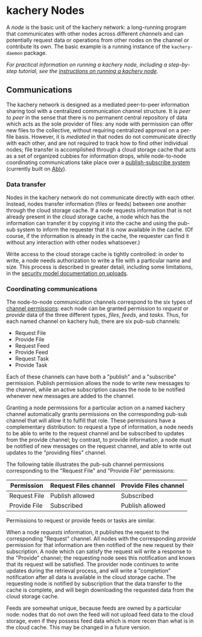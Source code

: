 # kachery Nodes

A *node* is the basic unit of the kachery network: a long-running program that
communicates with other nodes across different *channels* and can potentially
request data or operations from other nodes on the channel or contribute its own.
The basic example is a running instance of the `kachery-daemon` package.

*For practical information on running a kachery node, including a step-by-step tutorial,
see the [instructions on running a kachery node](./node-howto.md).*

## Communications

The kachery network is designed as a mediated peer-to-peer information sharing tool
with a centralized communication channel structure.
It is *peer to peer* in the sense that there is no permanent central repository
of data which acts as the sole provider of files: any node with permission can
offer new files to the collective, without requiring centralized approval on
a per-file basis. However, it is *mediated* in that nodes do not communicate directly
with each other, and are not required to track how to find other individual nodes;
file transfer is accomplished through a cloud storage cache that acts as a set of
organized cubbies for information drops, while node-to-node coordinating communications
take place over a
[publish-subscribe system](https://en.wikipedia.org/wiki/Publish%E2%80%93subscribe_pattern)
(currently built on [Ably](https://ably.com/pub-sub-messaging)).

### Data transfer

Nodes in the kachery network do not communicate directly with each other. Instead, nodes
transfer information (files or feeds) between one another through the cloud storage cache.
If a node requests information that is not already present in the cloud storage cache,
a node which has the information can transfer it by copying it into the cache and using
the pub-sub system to inform the requester that it is now available in the cache. (Of
course, if the information is already in the cache, the requester can find it without
any interaction with other nodes whatsoever.)

Write access to the cloud storage cache is tightly controlled: in order to write,
a node needs authorization to write a file with a particular name and size. This
process is described in greater detail, including some limitations, in the
[security model documentation on uploads](./security.md#Uploads).

### Coordinating communications

The node-to-node communication channels correspond to the six types of
[channel permissions](./security.md#Permissions): each node can be granted
permission to *request* or *provide* data of the three different types,
*files*, *feeds*, and *tasks*. Thus, for each named channel on kachery hub,
there are six pub-sub channels:

* Request File
* Provide File
* Request Feed
* Provide Feed
* Request Task
* Provide Task

Each of these channels can have both a "publish" and a "subscribe" permission.
Publish permission allows the node to write new messages to the channel,
while an active subscription causes the node to be notified whenever new
messages are added to the channel.

Granting a node permissions for a particular action on a named kachery
channel automatically grants permissions on the corresponding pub-sub
channel that will allow it to fulfill that role. These permissions
have a complementary distribution: to request a type of information,
a node needs to be able to write to the request channel and be subscribed
to updates from the provide channel; by contrast, to provide information,
a node must be notified of new messages on the request channel, and able
to write out updates to the "providing files" channel.

The following table illustrates the pub-sub channel permissions corresponding
to the "Request File" and "Provide File" permissions:

| Permission   | Request Files channel | Provide Files channel |
|--------------|-----------------------|-----------------------|
| Request File | Publish allowed       | Subscribed            |
| Provide File | Subscribed            | Publish allowed       |

Permissions to request or provide feeds or tasks are similar.

When a node *requests* information, it publishes the request to the
corresponding "Request" channel. All nodes with the corresponding
*provide* permission for that information are then notified of the new
request by their subscription. A node which can satisfy the request
will write a response to the "Provide" channel; the requesting node
sees this notification and knows that its request will be satisfied.
The provider node continues to write updates during the retrieval
process, and will write a "completion" notification after all data
is available in the cloud storage cache. The requesting node is
notified by subscription that the data transfer to the cache is complete,
and will begin downloading the requested data from the cloud storage cache.

Feeds are somewhat unique, because feeds are owned by a particular node:
nodes that do not own the feed will not upload feed data to the cloud
storage, even if they possess feed data which is more recen than what is
in the cloud cache. This may be changed in a future version.
